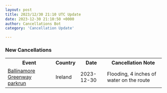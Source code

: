 ```yaml
---
layout: post
title: 2023/12/30 21:10 UTC Update
date: 2023-12-30 21:10:50 +0000
author: Cancellations Bot
category: 'Cancellation Update'

---
```


<h3>New Cancellations</h3>
<div class='hscrollable'>
<table style='width: 100%'>
    <tr>
        <th>Event</th>
        <th>Country</th>
        <th>Date</th>
        <th>Cancellation Note</th>
    </tr>
    <tr>
        <td><a href="https://www.parkrun.ie/ballinamoregreenway">Ballinamore Greenway parkrun</a></td>
        <td>Ireland</td>
        <td>2023-12-30</td>
        <td>Flooding,  4 inches of water  on the route</td>
    </tr>
</table>
</div>
